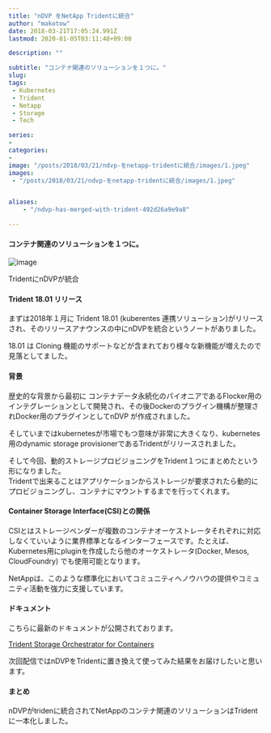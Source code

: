 ```yaml
---
title: "nDVP をNetApp Tridentに統合"
author: "makotow"
date: 2018-03-21T17:05:24.991Z
lastmod: 2020-01-05T03:11:48+09:00

description: ""

subtitle: "コンテナ関連のソリューションを１つに。"
slug: 
tags:
 - Kubernetes
 - Trident
 - Netapp
 - Storage
 - Tech

series:
-
categories:
-
image: "/posts/2018/03/21/ndvp-をnetapp-tridentに統合/images/1.jpeg" 
images:
 - "/posts/2018/03/21/ndvp-をnetapp-tridentに統合/images/1.jpeg"


aliases:
    - "/ndvp-has-merged-with-trident-492d26a9e9a8"

---
```


#### コンテナ関連のソリューションを１つに。


![image](/posts/2018/03/21/ndvp-をnetapp-tridentに統合/images/1.jpeg#layoutTextWidth)

TridentにnDVPが統合



#### Trident 18.01 リリース

まずは2018年１月に Trident 18.01 (kuberentes 連携ソリューション)がリリースされ、そのリリースアナウンスの中にnDVPを統合というノートがありました。

18.01 は Cloning 機能のサポートなどが含まれており様々な新機能が増えたので見落としてました。

#### 背景

歴史的な背景から最初に コンテナデータ永続化のパイオニアであるFlocker用のインテグレーションとして開発され、その後Dockerのプラグイン機構が整理されDocker用のプラグインとしてnDVP が作成されました。

そしていまではkubernetesが市場でもつ意味が非常に大きくなり、kubernetes用のdynamic storage provisionerであるTridentがリリースされました。

そして今回、動的ストレージプロビジョニングをTrident１つにまとめたという形になりました。  
 Tridentで出来ることはアプリケーションからストレージが要求されたら動的にプロビジョニングし、コンテナにマウントするまでを行ってくれます。

#### Container Storage Interface(CSI)との関係

CSIとはストレージベンダーが複数のコンテナオーケストレータそれぞれに対応しなくていいように業界標準となるインターフェースです。たとえば、Kubernetes用にpluginを作成したら他のオーケストレータ(Docker, Mesos, CloudFoundry) でも使用可能となります。

NetAppは、このような標準化においてコミュニティへノウハウの提供やコミュニティ活動を強力に支援しています。

#### ドキュメント

こちらに最新のドキュメントが公開されております。

[Trident Storage Orchestrator for Containers](https://netapp-trident.readthedocs.io/en/stable-v18.01/)

次回配信ではnDVPをTridentに置き換えて使ってみた結果をお届けしたいと思います。

#### まとめ

nDVPがtridenに統合されてNetAppのコンテナ関連のソリューションはTridentに一本化しました。
